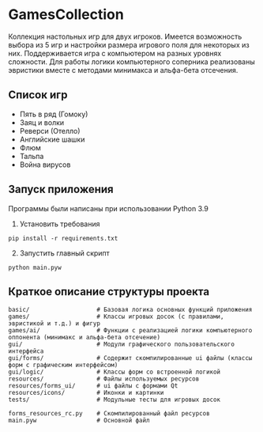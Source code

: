 # GamesCollection

Коллекция настольных игр для двух игроков.
Имеется возможность выбора из 5 игр и настройки размера игрового поля для некоторых из них.
Поддерживается игра с компьютером на разных уровнях сложности.
Для работы логики компьютерного соперника реализованы эвристики вместе с методами минимакса и альфа-бета отсечения.


## Список игр
* Пять в ряд (Гомоку)
* Заяц и волки             
* Реверси (Отелло)
* Английские шашки
* Флюм
* Тальпа
* Война вирусов

## Запуск приложения
Программы были написаны при использовании Python 3.9
1. Установить требования

`pip install -r requirements.txt`

2. Запустить главный скрипт

`python main.pyw`


## Краткое описание структуры проекта
```
basic/                   # Базовая логика основных функций приложения
games/                   # Классы игровых досок (с правилами, эвристикой и т.д.) и фигур
games/ai/                # Функции с реализацией логики компьютерного оппонента (минимакс и альфа-бета отсечение)
gui/                     # Модули графического пользовательского интерфейса
gui/forms/               # Содержит скомпилированные ui файлы (классы форм с графическим интерфейсом)
gui/logic/               # Классы форм со встроенной логикой
resources/               # Файлы используемых ресурсов
resources/forms_ui/      # ui файлы с формами Qt
resources/icons/         # Иконки и картинки
tests/                   # Модульные тесты для игровых досок

forms_resources_rc.py    # Скомпилированный файл ресурсов
main.pyw                 # Основной файл
```